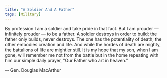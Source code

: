 ```yaml
---
title: "A Soldier And A Father"
tags: [Military]
---
```


By profession I am a soldier and take pride in that fact. But I am prouder
&mdash; infinitely prouder &mdash; to be a father. A soldier destroys in order
to build; the father only builds, never destroys. The one has the potentiality
of death; the other embodies creation and life. And while the hordes of death
are mighty, the battalions of life are mightier still. It is my hope that my
son, when I am gone, will remember me not from the battle but in the home
repeating with him our simple daily prayer, "Our Father who art in heaven."

-- Gen. Douglas MacArthur
